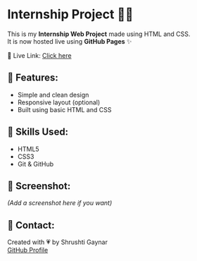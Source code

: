 # Internship Project 👩‍💻

This is my **Internship Web Project** made using HTML and CSS.  
It is now hosted live using **GitHub Pages** ✨

🔗 Live Link: [Click here](https://shrushtigaynar.github.io/internship-project/)

## 📁 Features:
- Simple and clean design
- Responsive layout (optional)
- Built using basic HTML and CSS

## 🧠 Skills Used:
- HTML5
- CSS3
- Git & GitHub

## 📸 Screenshot:
*(Add a screenshot here if you want)*

## 💌 Contact:
Created with 💗 by Shrushti Gaynar  
[GitHub Profile](https://github.com/shrushtigaynar)
